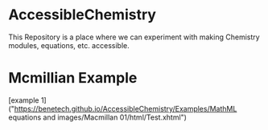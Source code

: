 # AccessibleChemistry
This Repository is a place where we can experiment with making Chemistry modules, equations, etc. accessible.

# Mcmillian Example
[example 1]("https://benetech.github.io/AccessibleChemistry/Examples/MathML equations and images/Macmillan 01/html/Test.xhtml")
